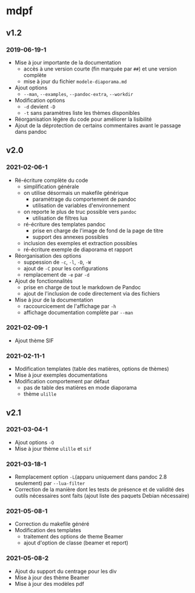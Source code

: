 # mdpf

## v1.2 

### 2019-06-19-1

- Mise à jour importante de la documentation
    - accès à une version courte (fin marquée par `##`) et une version complète
    - mise à jour du fichier `modele-diaporama.md`
- Ajout options
    - `--man`, `--examples`, `--pandoc-extra`, `--workdir`
- Modification options
    - `-d` devient `-D`
    - `-t` sans paramètres liste les thèmes disponibles
- Réorganisation légère du code pour améliorer la lisibilité
- Ajout de la déprotection de certains commentaires avant le passage dans pandoc

## v2.0

### 2021-02-06-1

- Ré-écriture complète du code
    - simplification générale
    - on utilise désormais un makefile générique
        - paramètrage du comportement de pandoc
        - utilisation de variables d'environnement
    - on reporte le plus de truc possible vers `pandoc`
        - utilisation de filtres lua
    - ré-écriture des templates pandoc
        - prise en charge de l'image de fond de la page de titre
        - support des annexes possibles
    - inclusion des exemples et extraction possibles
    - ré-écriture exemple de diaporama et rapport
- Réorganisation des options
    - suppession de `-c`, `-l`, `-D`, `-W`
    - ajout de `-C` pour les configurations
    - remplacement de `-e` par `-d`
- Ajout de fonctionnalités
    - prise en charge de tout le markdown de Pandoc
    - ajout de l'inclusion de code directement via des fichiers
- Mise à jour de la documentation
    - raccourcicement de l'affichage par `-h`
    - affichage documentation complète par `--man`

### 2021-02-09-1

- Ajout thème SIF

### 2021-02-11-1

- Modification templates (table des matières, options de thèmes)
- Mise à jour exemples documentations
- Modification comportement par défaut
    - pas de table des matières en mode diaporama
    - thème `ulille`

## v2.1

### 2021-03-04-1

- Ajout options `-O`
- Mise à jour thème `ulille` et `sif`

### 2021-03-18-1

- Remplacement option `-L`(apparu uniquement dans pandoc 2.8
  seulement) par `--lua-filter`
- Correction de la manière dont les tests de présence et de validité
  des outils nécessaires sont faits (ajout liste des paquets Debian
  nécessaire)

### 2021-05-08-1

- Correction du makefile généré
- Modification des templates
    - traitement des options de theme Beamer
    - ajout d'option de classe (beamer et report)

### 2021-05-08-2

- Ajout du support du centrage pour les div
- Mise à jour des thème Beamer
- Mise à jour des modèles pdf
